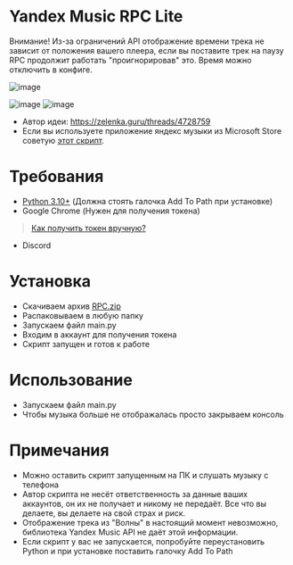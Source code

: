 # Yandex Music RPC Lite
Внимание! Из-за ограничений API отображение времени трека не зависит от положения вашего плеера, если вы поставите трек на паузу RPC продолжит работать "проигнорировав" это. Время можно отключить в конфиге.

![image](https://cdn.discordapp.com/attachments/1117022431748554782/1117050058790146088/image.png)

![image](https://media.discordapp.net/attachments/1117022431748554782/1117042838404862012/image.png)
![image](https://media.discordapp.net/attachments/1117022431748554782/1117042482841141258/image.png)

- Автор идеи: https://zelenka.guru/threads/4728759
- Если вы используете приложение яндекс музыки из Microsoft Store советую [этот скрипт](https://github.com/KycTik31/YMD-plus/). 

# Требования
- [Python 3.10+](https://www.python.org/downloads/) (Должна стоять галочка Add To Path при установке) 
- Google Chrome (Нужен для получения токена)
> [Как получить токен вручную?](https://yandex-music.readthedocs.io/en/main/token.html)
- Discord
# Установка
- Скачиваем архив [RPC.zip](https://github.com/Soto4ka37/Yandex-Music-RPC-Lite/releases/download/v2/RPC.zip)
- Распаковываем в любую папку
- Запускаем файл main.py
- Входим в аккаунт для получения токена
- Скрипт запущен и готов к работе
# Использование
- Запускаем файл main.py
- Чтобы музыка больше не отображалась просто закрываем консоль
# Примечания
- Можно оставить скрипт запущенным на ПК и слушать музыку с телефона
- Автор скрипта не несёт ответственность за данные ваших аккаунтов, он их не получает и никому не передаёт. Все что вы делаете, вы делаете на свой страх и риск.
- Отображение трека из "Волны" в настоящий момент невозможно, библиотека Yandex Music API не даёт этой информации.
- Если скрипт у вас не запускается, попробуйте переустановить Python и при установке поставить галочку Add To Path 
